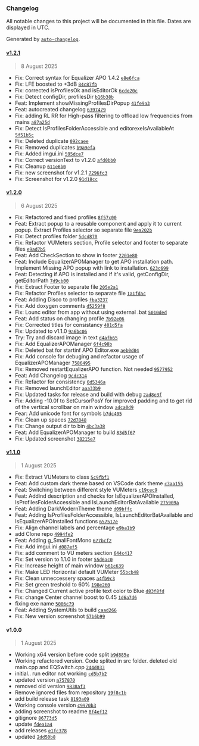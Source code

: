 ### Changelog

All notable changes to this project will be documented in this file. Dates are displayed in UTC.

Generated by [`auto-changelog`](https://github.com/CookPete/auto-changelog).

#### [v1.2.1](https://github.com/matejarh/EQ-Switch/compare/v1.2.0...v1.2.1)

> 8 August 2025

- Fix: Correct syntax for Equalizer APO 1.4.2 [`e8e6fca`](https://github.com/matejarh/EQ-Switch/commit/e8e6fca46fc86b7f1090f682600ceba9c6b750a9)
- Fix: LFE boosted to +3dB [`84c87fb`](https://github.com/matejarh/EQ-Switch/commit/84c87fb5b9f2005a1ae193eb4ac3ff3c329eca49)
- Fix: corrected isProfilesOk and isEditorOk [`6cde20c`](https://github.com/matejarh/EQ-Switch/commit/6cde20c557a7622200789a5994b3447599db3ed1)
- Fix: Detect configDir, profilesDir [`b16b38b`](https://github.com/matejarh/EQ-Switch/commit/b16b38b759886a7b934262529c120c3c343ddaab)
- Feat: Implement showMissingProfilesDirPopup [`41fe9a3`](https://github.com/matejarh/EQ-Switch/commit/41fe9a35555392b0a31fd7e37a2cf6dc656df4f3)
- Feat: autocreated changelog [`6397479`](https://github.com/matejarh/EQ-Switch/commit/6397479ad39514d9dd4818af241404d6ba515ad9)
- Fix: adding RL RR for High-pass filtering to offload low frequencies from mains [`a87a25d`](https://github.com/matejarh/EQ-Switch/commit/a87a25d1cbfb9a47f7b7f045b39c61d96a3fa28d)
- Fix: Detect IsProfilesFolderAccessible and editorexeIsAvailableAt [`5f51b5c`](https://github.com/matejarh/EQ-Switch/commit/5f51b5cb138431bbff3df717300ec2ffc1d3594d)
- Fix: Deleted duplicate [`092caee`](https://github.com/matejarh/EQ-Switch/commit/092caee26201482a450e11bc9c80c5701c731b8c)
- Fix: Removed duplicates [`b9a9efa`](https://github.com/matejarh/EQ-Switch/commit/b9a9efa266322ec96be9164c2d2673d37cb6bb3c)
- Fix: Added imgui.ini [`595dce7`](https://github.com/matejarh/EQ-Switch/commit/595dce79dc5cd5c13b583efa98599e8459cc8f49)
- Fix: Correct versionText to v1.2.0 [`afd0bb0`](https://github.com/matejarh/EQ-Switch/commit/afd0bb0744a643e0d53fa97c718229fe85588b5f)
- Fix: Cleanup [`611e6b0`](https://github.com/matejarh/EQ-Switch/commit/611e6b0983fc877e55594e334a7ae0d70e1eb609)
- Fix: new screenshot for v1.2.1 [`7296fc3`](https://github.com/matejarh/EQ-Switch/commit/7296fc329f4341da0d03a545f87179d1bb7f6443)
- Fix: Screenshot for v1.2.0 [`91d18cc`](https://github.com/matejarh/EQ-Switch/commit/91d18ccd622fb233ee68391c550a134f6bd097e3)

#### [v1.2.0](https://github.com/matejarh/EQ-Switch/compare/v1.1.0...v1.2.0)

> 6 August 2025

- Fix: Refactored and fixed profiles [`8f57c00`](https://github.com/matejarh/EQ-Switch/commit/8f57c0089f2d6037d03ab00cad986238111178e3)
- Feat: Extract popup to a reusable component and apply it to current popup. Extract Profiles selector so separate file [`9ea202b`](https://github.com/matejarh/EQ-Switch/commit/9ea202b017c3ce85e2867fdf36d9b914d52cd71a)
- Fix: Detect profiles folder [`5dcd870`](https://github.com/matejarh/EQ-Switch/commit/5dcd8703edccbd81f664cc9f9c945d78ccda6688)
- Fix: Refactor VUMeters section, Profile selector and footer to separate files [`e9ad7b5`](https://github.com/matejarh/EQ-Switch/commit/e9ad7b50ad9a46f77c27f440c7d654743f66a625)
- Feat: Add CheckSection to show in footer [`2201e80`](https://github.com/matejarh/EQ-Switch/commit/2201e805cc6576b57a3c5041d10345a66693b613)
- Feat: Include EqualizerAPOManager to get APO installation path. Implement Missing APO popup with link to installation. [`623c699`](https://github.com/matejarh/EQ-Switch/commit/623c6994f8bc42a0f14a1bf66c288751ea380386)
- Feat: Detecting if APO is installed and if it's valid, getConfigDir, getEditorPath [`7d9cb00`](https://github.com/matejarh/EQ-Switch/commit/7d9cb00d9ace2301de4d4256ac72d5c597f3ad79)
- Fix: Extract Footer to separate file [`205e2a1`](https://github.com/matejarh/EQ-Switch/commit/205e2a144fa06757f4fc42a19bdeb725e16eecc7)
- Fix: Refactor Profiles selector to separate file [`1a1fdac`](https://github.com/matejarh/EQ-Switch/commit/1a1fdacb474818d76848952659d3755b021aae92)
- Feat: Adding Disco to profiles [`fba3237`](https://github.com/matejarh/EQ-Switch/commit/fba3237ca49ceb85eab3ed183ae6e7f01de0d709)
- Fix: Add doxygen comments [`d5259f8`](https://github.com/matejarh/EQ-Switch/commit/d5259f86f82e3d032867a7c2de9899bb860365cc)
- Fix: Lounc editor from app without using external .bat [`5010ded`](https://github.com/matejarh/EQ-Switch/commit/5010dedf881020be27b6bf0b592042b8b3b7d5ad)
- Feat: Add status on changing profile [`7b92e06`](https://github.com/matejarh/EQ-Switch/commit/7b92e06f50f3e2b1976bb6418623a26500671fe4)
- Fix: Corrected titles for consistancy [`401d5fa`](https://github.com/matejarh/EQ-Switch/commit/401d5fa32afb4a094bd33c67eb640785fc7bb681)
- Fix: Updated to v1.1.0 [`9a6bc06`](https://github.com/matejarh/EQ-Switch/commit/9a6bc066df3e5c37c32593643fa61b49066c123a)
- Try: Try and discard image in text [`d4afb65`](https://github.com/matejarh/EQ-Switch/commit/d4afb65f3b07ee30523ddf9c689ff1c621b320b5)
- Fix: Add EqualizerAPOManager [`6f4c98b`](https://github.com/matejarh/EQ-Switch/commit/6f4c98b9568784bf1b8f3e786086e419cebd0c69)
- Fix: Deleted bat for startinf APO Editor.exe [`aeb0d04`](https://github.com/matejarh/EQ-Switch/commit/aeb0d0441dedca76a5668851d3d61e6969720044)
- Fix: Add console for debuging and refactor usage of EqualizerAPOManager [`7586495`](https://github.com/matejarh/EQ-Switch/commit/75864950d0b9d2466025c8b382cb25be5d068ca3)
- Fix: Removed restartEqualizerAPO function. Not needed [`9577952`](https://github.com/matejarh/EQ-Switch/commit/9577952a57969c3c93dba094280ecf8beac1aacd)
- Feat: Add Changelog [`9cdc314`](https://github.com/matejarh/EQ-Switch/commit/9cdc314503615b44139284c35f2c6c69583956cf)
- Fix: Refactor for consistency [`0d5346a`](https://github.com/matejarh/EQ-Switch/commit/0d5346aa25d26be577a2f4dde718b84a8c2a0817)
- Fix: Removed launchEditor [`aaa33b9`](https://github.com/matejarh/EQ-Switch/commit/aaa33b91b1cb048f5418fd5440c280b06be098ee)
- Fix: Updated tasks for release and build with debug [`2ad8e3f`](https://github.com/matejarh/EQ-Switch/commit/2ad8e3ff9d2b6cd18b96fe33c1ece6e3b3def06e)
- Fix: Adding -10.0f to SetCursorPosY for improved padding and to get rid of the vertical scrollbar on main window [`adca0d9`](https://github.com/matejarh/EQ-Switch/commit/adca0d90cc4fb0adf28d132b0f4964b58f1bcaea)
- Fear: Add unicode font for symbols [`b7dc405`](https://github.com/matejarh/EQ-Switch/commit/b7dc40585c2d46ab7a3c9a84f42358e4fd9a808e)
- Fix: Clean up spaces [`72d7848`](https://github.com/matejarh/EQ-Switch/commit/72d7848f69a3689c7d686e1aae992ff3501cc289)
- Fix: Change output dir to bin [`4bc3a38`](https://github.com/matejarh/EQ-Switch/commit/4bc3a38f4d5950a0490bf1f7f49c6fc59750dff3)
- Feat: Add EqualizerAPOManager to build [`83d5f67`](https://github.com/matejarh/EQ-Switch/commit/83d5f676f50362f14d8fcec32b8089559c33458b)
- Fix: Updated screenshot [`38215e7`](https://github.com/matejarh/EQ-Switch/commit/38215e7db0f0eed9258e01c4657fbb98a2a8c984)

#### [v1.1.0](https://github.com/matejarh/EQ-Switch/compare/v1.0.0...v1.1.0)

> 1 August 2025

- Fix: Extract VUMeters to class [`5c9fbf1`](https://github.com/matejarh/EQ-Switch/commit/5c9fbf1724a0e2d570bf15317557614f1ed965a8)
- Feat: Add custom dark theme based on VSCode dark theme [`c3aa155`](https://github.com/matejarh/EQ-Switch/commit/c3aa1558ae8418c4e2200c658c6b0d7836a38111)
- Feat: Switching between different style VUMeters [`c19cec9`](https://github.com/matejarh/EQ-Switch/commit/c19cec9131a8dc97b3a2e7d63f990e472cf5f7fc)
- Feat: Addind description and checks for IsEqualizerAPOInstalled, IsProfilesFolderAccessible and IsLaunchEditorBatAvailable [`275909a`](https://github.com/matejarh/EQ-Switch/commit/275909af892785a97c0e94084c8d87b62a17765e)
- Feat: Adding DarkModernTheme theme [`d09bffc`](https://github.com/matejarh/EQ-Switch/commit/d09bffcf7859931061af2240ef8d3d2063ded09d)
- Feat: Adding IsProfilesFolderAccessible, IsLaunchEditorBatAvailable and IsEqualizerAPOInstalled functions [`657517e`](https://github.com/matejarh/EQ-Switch/commit/657517e6710ec2d844c1929eb5089b9b20a05889)
- Fix: Align channel labels and percentage [`e9ba1b9`](https://github.com/matejarh/EQ-Switch/commit/e9ba1b9a4324b55e2ea824d75ab6ce62ba518f72)
- add Clone repo [`4994fe2`](https://github.com/matejarh/EQ-Switch/commit/4994fe270d909dad46f063093b3645599f3921a6)
- Feat: Adding g_SmallFontMono [`677bcf2`](https://github.com/matejarh/EQ-Switch/commit/677bcf22b26fc6149757e84c2a595e66db99fe7a)
- Fix: Add imgui.ini [`d087ef5`](https://github.com/matejarh/EQ-Switch/commit/d087ef57fb08d0da7930d0f32213bfcaa7c573a1)
- Fix: add comment to VU meters section [`644c417`](https://github.com/matejarh/EQ-Switch/commit/644c41745ca5bd39298ab7356b19414cc2865dde)
- Fix: Set version to 1.1.0 in footer [`55d6ac0`](https://github.com/matejarh/EQ-Switch/commit/55d6ac088f79e59596d3fac91784b4bc0cc97cce)
- Fix: Increase height of main window [`b61c639`](https://github.com/matejarh/EQ-Switch/commit/b61c63930879c8876eb44420e9ac4cd542526c55)
- Fix: Make LED Horizontal default VUMeter [`55bcb48`](https://github.com/matejarh/EQ-Switch/commit/55bcb486fa19ee4c64725b66ec39724fd67e9a91)
- Fix: Clean unneccessery spaces [`a4fb9c3`](https://github.com/matejarh/EQ-Switch/commit/a4fb9c3564c5645c356c4fff8bbff42e2ad2dc7e)
- Fix: Set green treshold to 60% [`198e260`](https://github.com/matejarh/EQ-Switch/commit/198e260a139f2b1bfb8b1b89aa04b7f0e5e9e5dc)
- Fix: Changed Current active profile text color to Blue [`d83f8fd`](https://github.com/matejarh/EQ-Switch/commit/d83f8fd9e133daa4abf5ef568a384e40d01bb814)
- Fix: change Center channel boost to 0.45 [`1d6a7d6`](https://github.com/matejarh/EQ-Switch/commit/1d6a7d6b90c30638abe80df6694aa1591ab7ea60)
- fixing exe name [`5006c79`](https://github.com/matejarh/EQ-Switch/commit/5006c79b5de55e8be8a064581ba0c41209b563a7)
- Feat: Adding SystemUtils to build [`caad266`](https://github.com/matejarh/EQ-Switch/commit/caad266520742381d9311c28cdc01215141f94e4)
- Fix: New version screenshot [`57b6b99`](https://github.com/matejarh/EQ-Switch/commit/57b6b99ae97ee3d0d547c7a0d1a466b9d7e68948)

#### v1.0.0

> 1 August 2025

- Working x64 version before code split [`b9d885e`](https://github.com/matejarh/EQ-Switch/commit/b9d885e3d6418de088f533eddf2ecaa023ef54a0)
- Working refactored version. Code splited in src folder. deleted old main.cpp and EQSwitch.cpp [`244d033`](https://github.com/matejarh/EQ-Switch/commit/244d03374e7e47bcfe1e5060e251b0c7f093f6c1)
- initial.. run editor not working [`cd5b7b2`](https://github.com/matejarh/EQ-Switch/commit/cd5b7b2c2387fb9114f6c8397c43bb5aa67c6e83)
- updated version [`a757870`](https://github.com/matejarh/EQ-Switch/commit/a757870bafbe2b38a3170b22d04d13692e97b6fa)
- removed old version [`9838af3`](https://github.com/matejarh/EQ-Switch/commit/9838af30bfba4c621f3e6feab079975793b48f97)
- Remove ignored files from repository [`19f8c1b`](https://github.com/matejarh/EQ-Switch/commit/19f8c1b71ba1e23047b6cb743aee4c1868834151)
- add build release task [`8193a09`](https://github.com/matejarh/EQ-Switch/commit/8193a095933dc51f02e2ddf4b9506b4bf4bb1283)
- Working console version [`c9970b3`](https://github.com/matejarh/EQ-Switch/commit/c9970b33242caa4a913a03e98e0f0aeb33d7f83c)
- adding screenshot to readme [`8f4ef12`](https://github.com/matejarh/EQ-Switch/commit/8f4ef129e6201bf4dc75e34cfa6141644dd36cbf)
- gitignore [`86773d5`](https://github.com/matejarh/EQ-Switch/commit/86773d56dece9f2ce5e9f4bdb3a49420da68ca0c)
- update [`fdea1a4`](https://github.com/matejarh/EQ-Switch/commit/fdea1a4f865f55309407304e0e1d351b3cbca4c9)
- add releases [`e1fc378`](https://github.com/matejarh/EQ-Switch/commit/e1fc37856856bbcc2ff6f947ac53c533d2254a99)
- updated [`2dd50b8`](https://github.com/matejarh/EQ-Switch/commit/2dd50b84b4aa9e9c5f634444657eabe83f26074c)
